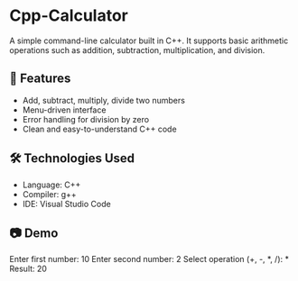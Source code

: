 # Cpp-Calculator

A simple command-line calculator built in C++. It supports basic arithmetic operations such as addition, subtraction, multiplication, and division.

## 🚀 Features

- Add, subtract, multiply, divide two numbers
- Menu-driven interface
- Error handling for division by zero
- Clean and easy-to-understand C++ code

## 🛠 Technologies Used

- Language: C++
- Compiler: g++
- IDE: Visual Studio Code

## 📷 Demo 
Enter first number: 10
Enter second number: 2
Select operation (+, -, *, /): *
Result: 20


